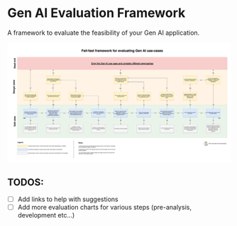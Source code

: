 # Gen AI Evaluation Framework

A framework to evaluate the feasibility of your Gen AI application.

![gen-ai-evaluation-framework-v2.png](charts/gen-ai-evaluation-framework-v2.png)

## TODOS:

- [ ] Add links to help with suggestions
- [ ] Add more evaluation charts for various steps (pre-analysis, development etc...)